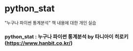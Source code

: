 # python_stat
"누구나 파이썬 통계분석" 책 내용에 대한 개인 실습

### python_stat : 누구나 파이썬 통계분석 by 타니아이 히로키 (https://www.hanbit.co.kr/)    
